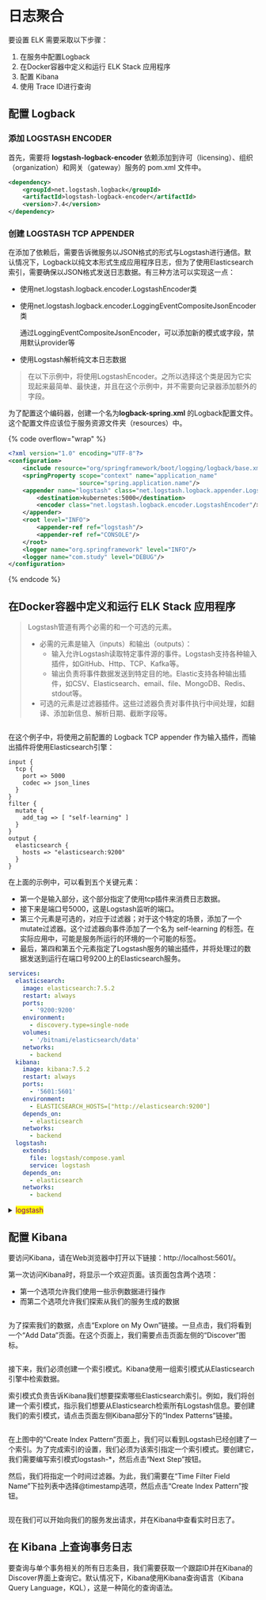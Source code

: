 # 日志聚合

要设置 ELK 需要采取以下步骤：

1. 在服务中配置Logback
2. 在Docker容器中定义和运行 ELK Stack 应用程序
3. 配置 Kibana
4. 使用 Trace ID进行查询

## 配置 Logback&#x20;

### 添加 LOGSTASH ENCODER

首先，需要将 **logstash-logback-encoder** 依赖添加到许可（licensing）、组织（organization）和网关（gateway）服务的 pom.xml 文件中。

```xml
<dependency>
    <groupId>net.logstash.logback</groupId>
    <artifactId>logstash-logback-encoder</artifactId>
    <version>7.4</version>
</dependency>
```

### 创建 LOGSTASH TCP APPENDER

在添加了依赖后，需要告诉微服务以JSON格式的形式与Logstash进行通信。默认情况下，Logback以纯文本形式生成应用程序日志，但为了使用Elasticsearch索引，需要确保以JSON格式发送日志数据。有三种方法可以实现这一点：

* 使用net.logstash.logback.encoder.LogstashEncoder类
*   使用net.logstash.logback.encoder.LoggingEventCompositeJsonEncoder类

    通过LoggingEventCompositeJsonEncoder，可以添加新的模式或字段，禁用默认provider等
* 使用Logstash解析纯文本日志数据

> 在以下示例中，将使用LogstashEncoder。之所以选择这个类是因为它实现起来最简单、最快速，并且在这个示例中，并不需要向记录器添加额外的字段。

为了配置这个编码器，创建一个名为**logback-spring.xml** 的Logback配置文件。这个配置文件应该位于服务资源文件夹（resources）中。

{% code overflow="wrap" %}
```xml
<?xml version="1.0" encoding="UTF-8"?>
<configuration>
    <include resource="org/springframework/boot/logging/logback/base.xml"/>
    <springProperty scope="context" name="application_name"
                    source="spring.application.name"/>
    <appender name="logstash" class="net.logstash.logback.appender.LogstashTcpSocketAppender">
        <destination>kubernetes:5000</destination>
        <encoder class="net.logstash.logback.encoder.LogstashEncoder"/>
    </appender>
    <root level="INFO">
        <appender-ref ref="logstash"/>
        <appender-ref ref="CONSOLE"/>
    </root>
    <logger name="org.springframework" level="INFO"/>
    <logger name="com.study" level="DEBUG"/>
</configuration>
```
{% endcode %}

## 在Docker容器中定义和运行 ELK Stack 应用程序

> Logstash管道有两个必需的和一个可选的元素。
>
> * 必需的元素是输入（inputs）和输出（outputs）：
>   * 输入允许Logstash读取特定事件源的事件。Logstash支持各种输入插件，如GitHub、Http、TCP、Kafka等。
>   * 输出负责将事件数据发送到特定目的地。Elastic支持各种输出插件，如CSV、Elasticsearch、email、file、MongoDB、Redis、stdout等。
> * 可选的元素是过滤器插件。这些过滤器负责对事件执行中间处理，如翻译、添加新信息、解析日期、截断字段等。



<figure><img src="../../../.gitbook/assets/image (5).png" alt=""><figcaption></figcaption></figure>

在这个例子中，将使用之前配置的 Logback TCP appender 作为输入插件，而输出插件将使用Elasticsearch引擎：

```nginx
input {    
  tcp {
    port => 5000    
    codec => json_lines
  }
}
filter {
  mutate {
    add_tag => [ "self-learning" ]   
  }
}
output {    
  elasticsearch {
    hosts => "elasticsearch:9200"   
  }
}
```

在上面的示例中，可以看到五个关键元素：

* 第一个是输入部分，这个部分指定了使用tcp插件来消费日志数据。
* 接下来是端口号5000，这是Logstash监听的端口。&#x20;
* 第三个元素是可选的，对应于过滤器；对于这个特定的场景，添加了一个mutate过滤器。这个过滤器向事件添加了一个名为 self-learning 的标签。在实际应用中，可能是服务所运行的环境的一个可能的标签。
* 最后，第四和第五个元素指定了Logstash服务的输出插件，并将处理过的数据发送到运行在端口号9200上的Elasticsearch服务。&#x20;

```yaml
services:
  elasticsearch:
    image: elasticsearch:7.5.2
    restart: always
    ports:
      - '9200:9200'
    environment:
      - discovery.type=single-node
    volumes:
      - '/bitnami/elasticsearch/data'
    networks:
      - backend  
  kibana:
    image: kibana:7.5.2
    restart: always
    ports:
      - '5601:5601'
    environment:
      - ELASTICSEARCH_HOSTS=["http://elasticsearch:9200"]
    depends_on:
      - elasticsearch
    networks:
      - backend
  logstash:
    extends:
      file: logstash/compose.yaml
      service: logstash
    depends_on:
      - elasticsearch
    networks:
      - backend
```

<details>

<summary><mark style="color:purple;">logstash</mark></summary>

{% code title="logstash/Dockerfile" %}
```dockerfile
FROM logstash:7.5.2

RUN rm -f /usr/share/logstash/pipeline/logstash.conf

ADD pipeline/ /usr/share/logstash/pipeline/

ADD config/ /usr/share/logstash/config/
```
{% endcode %}

{% code title="logstash/compose.yaml" %}
```yaml
services:
  logstash:
    image: logstash:v1
    build:
      context: .
    restart: always
    ports:
      - 5000:5000
```
{% endcode %}

</details>

## 配置 Kibana

要访问Kibana，请在Web浏览器中打开以下链接：http://localhost:5601/。

第一次访问Kibana时，将显示一个欢迎页面。该页面包含两个选项：

* 第一个选项允许我们使用一些示例数据进行操作
* 而第二个选项允许我们探索从我们的服务生成的数据

<figure><img src="../../../.gitbook/assets/image (1) (1).png" alt=""><figcaption></figcaption></figure>

为了探索我们的数据，点击“Explore on My Own”链接。一旦点击，我们将看到一个“Add Data”页面。在这个页面上，我们需要点击页面左侧的“Discover”图标。

<figure><img src="../../../.gitbook/assets/image (2) (1).png" alt=""><figcaption></figcaption></figure>

接下来，我们必须创建一个索引模式。Kibana使用一组索引模式从Elasticsearch引擎中检索数据。

索引模式负责告诉Kibana我们想要探索哪些Elasticsearch索引。例如，我们将创建一个索引模式，指示我们想要从Elasticsearch检索所有Logstash信息。要创建我们的索引模式，请点击页面左侧Kibana部分下的“Index Patterns”链接。

<figure><img src="../../../.gitbook/assets/image (3) (1).png" alt=""><figcaption></figcaption></figure>

在上图中的“Create Index Pattern”页面上，我们可以看到Logstash已经创建了一个索引。为了完成索引的设置，我们必须为该索引指定一个索引模式。要创建它，我们需要编写索引模式logstash-\*，然后点击“Next Step”按钮。

然后，我们将指定一个时间过滤器。为此，我们需要在“Time Filter Field Name”下拉列表中选择@timestamp选项，然后点击“Create Index Pattern”按钮。

<figure><img src="../../../.gitbook/assets/image (4) (1).png" alt=""><figcaption></figcaption></figure>

现在我们可以开始向我们的服务发出请求，并在Kibana中查看实时日志了。

## 在 Kibana 上查询事务日志

要查询与单个事务相关的所有日志条目，我们需要获取一个跟踪ID并在Kibana的Discover界面上查询它。默认情况下，Kibana使用Kibana查询语言（Kibana Query Language，KQL），这是一种简化的查询语法。

<figure><img src="../../../.gitbook/assets/image (5) (1).png" alt=""><figcaption></figcaption></figure>
